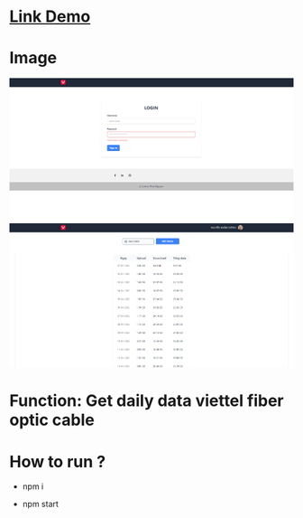# [Link Demo](https://viettel-get-data.herokuapp.com/)

# Image
![](./src/public/images/home.png)
![](./src/public/images/dashboard.png)
# Function: Get daily data viettel fiber optic cable

# How to run ?

- npm  i

- npm start
